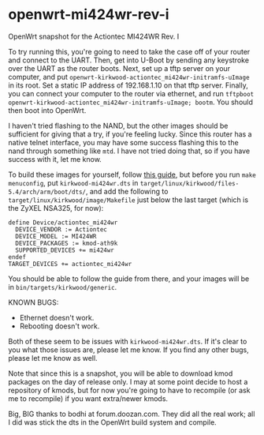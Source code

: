 # openwrt-mi424wr-rev-i
OpenWrt snapshot for the Actiontec MI424WR Rev. I

To try running this, you're going to need to take the case off of your router and connect to the UART.
Then, get into U-Boot by sending any keystroke over the UART as the router boots.
Next, set up a tftp server on your computer, and put `openwrt-kirkwood-actiontec_mi424wr-initramfs-uImage` in its root.
Set a static IP address of 192.168.1.10 on that tftp server.
Finally, you can connect your computer to the router via ethernet, and run `tftpboot openwrt-kirkwood-actiontec_mi424wr-initramfs-uImage; bootm`.
You should then boot into OpenWrt.

I haven't tried flashing to the NAND, but the other images should be sufficient for giving that a try, if you're feeling lucky.
Since this router has a native telnet interface, you may have some success flashing this to the nand through something like `mtd`.
I have not tried doing that, so if you have success with it, let me know.

To build these images for yourself, follow [this guide](https://openwrt.org/docs/guide-developer/quickstart-build-images), but before you run `make menuconfig`, put `kirkwood-mi424wr.dts` in `target/linux/kirkwood/files-5.4/arch/arm/boot/dts/`, and add the following to `target/linux/kirkwood/image/Makefile` just below the last target (which is the ZyXEL NSA325, for now):

```make
define Device/actiontec_mi424wr
  DEVICE_VENDOR := Actiontec
  DEVICE_MODEL := MI424WR
  DEVICE_PACKAGES := kmod-ath9k
  SUPPORTED_DEVICES += mi424wr
endef
TARGET_DEVICES += actiontec_mi424wr
```

You should be able to follow the guide from there, and your images will be in `bin/targets/kirkwood/generic`.

KNOWN BUGS:
  * Ethernet doesn't work.
  * Rebooting doesn't work.
  
Both of these seem to be issues with `kirkwood-mi424wr.dts`.
If it's clear to you what those issues are, please let me know.
If you find any other bugs, please let me know as well.

Note that since this is a snapshot, you will be able to download kmod packages on the day of release only.
I may at some point decide to host a repository of kmods, but for now you're going to have to recompile (or ask me to recompile) if you want extra/newer kmods.

Big, BIG thanks to bodhi at forum.doozan.com.
They did all the real work; all I did was stick the dts in the OpenWrt build system and compile.
